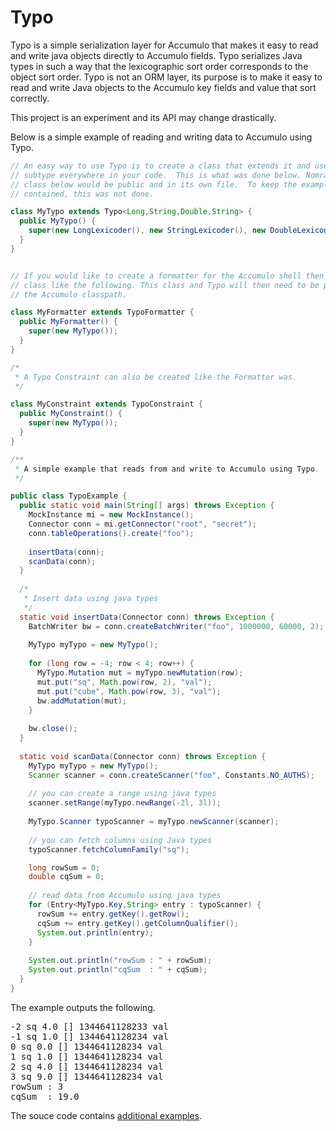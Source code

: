 Typo
=====

Typo is a simple serialization layer for Accumulo that makes it easy to read
and write java objects directly to Accumulo fields.  Typo serializes Java types
in such a way that the lexicographic sort order corresponds to the object sort
order.  Typo is not an ORM layer, its purpose is to make it easy to read and
write Java objects to the Accumulo key fields and value that sort correctly.

This project is an experiment and its API may change drastically.

Below is a simple example of reading and writing data to Accumulo using Typo.

```java
// An easy way to use Typo is to create a class that extends it and use the 
// subtype everywhere in your code.  This is what was done below. Nomrally the
// class below would be public and in its own file.  To keep the example self 
// contained, this was not done.

class MyTypo extends Typo<Long,String,Double,String> {
  public MyTypo() {
    super(new LongLexicoder(), new StringLexicoder(), new DoubleLexicoder(), new StringLexicoder());
  }
}


// If you would like to create a formatter for the Accumulo shell then create a
// class like the following. This class and Typo will then need to be placed on
// the Accumulo classpath.

class MyFormatter extends TypoFormatter {
  public MyFormatter() {
    super(new MyTypo());
  }
}

/*
 * A Typo Constraint can also be created like the Formatter was.
 */

class MyConstraint extends TypoConstraint {
  public MyConstraint() {
    super(new MyTypo());
  }
}

/**
 * A simple example that reads from and write to Accumulo using Typo.
 */

public class TypoExample {
  public static void main(String[] args) throws Exception {
    MockInstance mi = new MockInstance();
    Connector conn = mi.getConnector("root", "secret");
    conn.tableOperations().create("foo");
    
    insertData(conn);
    scanData(conn);
  }
  
  /*
   * Insert data using java types
   */
  static void insertData(Connector conn) throws Exception {
    BatchWriter bw = conn.createBatchWriter("foo", 1000000, 60000, 2);
    
    MyTypo myTypo = new MyTypo();
    
    for (long row = -4; row < 4; row++) {
      MyTypo.Mutation mut = myTypo.newMutation(row);
      mut.put("sq", Math.pow(row, 2), "val");
      mut.put("cube", Math.pow(row, 3), "val");
      bw.addMutation(mut);
    }
    
    bw.close();
  }
  
  static void scanData(Connector conn) throws Exception {
    MyTypo myTypo = new MyTypo();
    Scanner scanner = conn.createScanner("foo", Constants.NO_AUTHS);
    
    // you can create a range using java types
    scanner.setRange(myTypo.newRange(-2l, 3l));
    
    MyTypo.Scanner typoScanner = myTypo.newScanner(scanner);
    
    // you can fetch columns using Java types
    typoScanner.fetchColumnFamily("sq");

    long rowSum = 0;
    double cqSum = 0;
    
    // read data from Accumulo using java types
    for (Entry<MyTypo.Key,String> entry : typoScanner) {
      rowSum += entry.getKey().getRow();
      cqSum += entry.getKey().getColumnQualifier();
      System.out.println(entry);
    }
    
    System.out.println("rowSum : " + rowSum);
    System.out.println("cqSum  : " + cqSum);
  }
}
```

The example outputs the following.

<pre>
-2 sq 4.0 [] 1344641128233 val
-1 sq 1.0 [] 1344641128234 val
0 sq 0.0 [] 1344641128234 val
1 sq 1.0 [] 1344641128234 val
2 sq 4.0 [] 1344641128234 val
3 sq 9.0 [] 1344641128234 val
rowSum : 3
cqSum  : 19.0
</pre>

The souce code contains [additional examples](https://github.com/keith-turner/typo/tree/master/src/main/java/org/apache/accumulo/client/typo/example).